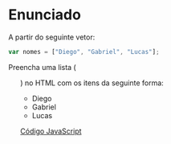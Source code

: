 # Enunciado
A partir do seguinte vetor:

~~~javascript
var nomes = ["Diego", "Gabriel", "Lucas"];
~~~

Preencha uma lista  (<ul>)  no HTML com os itens da seguinte forma:

- Diego
- Gabriel
- Lucas

[Código JavaScript](https://github.com/EmanuelLacerda/Desafios-CursoJS-RocketSeat/blob/master/modulo02-desafio03/scripts/index.js)

